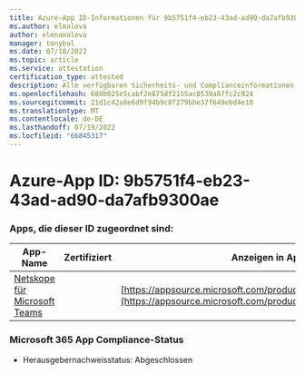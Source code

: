 ```yaml
---
title: Azure-App ID-Informationen für 9b5751f4-eb23-43ad-ad90-da7afb9300ae
ms.author: elmalova
author: elenamalova
manager: tonybal
ms.date: 07/18/2022
ms.topic: article
ms.service: attestation
certification_type: attested
description: Alle verfügbaren Sicherheits- und Complianceinformationen für 9b5751f4-eb23-43ad-ad90-da7afb9300ae.
ms.openlocfilehash: 680b025e5cabf2e875df2155ac0539a87fc2c924
ms.sourcegitcommit: 21d1c42a8e6d9f94b9c8f279bbe37f649ebd4e10
ms.translationtype: MT
ms.contentlocale: de-DE
ms.lasthandoff: 07/19/2022
ms.locfileid: "66845317"
---
```

# <a name="azure-app-id-9b5751f4-eb23-43ad-ad90-da7afb9300ae"></a>Azure-App ID: 9b5751f4-eb23-43ad-ad90-da7afb9300ae


### <a name="apps-associated-with-this-id"></a>Apps, die dieser ID zugeordnet sind:
| **App-Name** | **Zertifiziert** | **Anzeigen in AppSource** |
|--------------|---------------|-----------------------|
| [Netskope für Microsoft Teams](../forward/netskope.netskope_teams.md) |  | [https://appsource.microsoft.com/product/office/netskope.netskope_teams](https://appsource.microsoft.com/product/office/netskope.netskope_teams) |

### <a name="microsoft-365-app-compliance-status"></a>Microsoft 365 App Compliance-Status
- Herausgebernachweisstatus: Abgeschlossen

